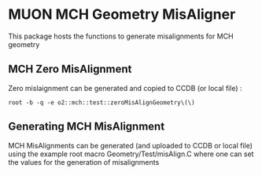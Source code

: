<!-- doxy
\page refDetectorsMUONMCHGeometryMisAligner MisAlignment
/doxy -->

# MUON MCH Geometry MisAligner

This package hosts the functions to generate misalignments for MCH geometry

## MCH Zero MisAlignment

Zero mislaignment can be generated and copied to CCDB (or local file) :

```shell
root -b -q -e o2::mch::test::zeroMisAlignGeometry\(\)
```

## Generating MCH MisAlignment

MCH MisAlignments can be generated (and uploaded to CCDB or local file) using
the example root macro Geometry/Test/misAlign.C where one can set the values
for the generation of misalignments
